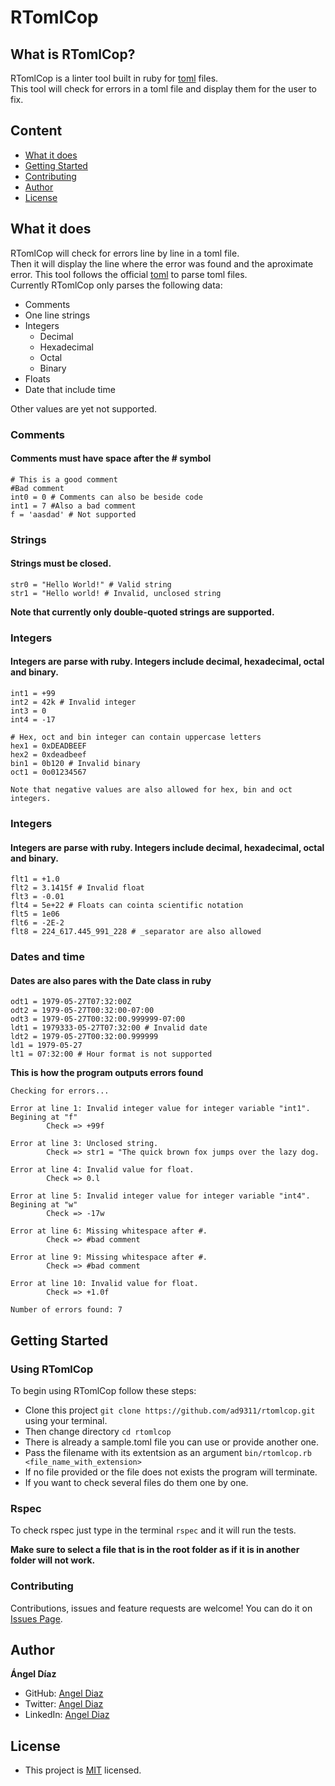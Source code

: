 # RTomlCop

## What is RTomlCop?

RTomlCop is a linter tool built in ruby for [toml](https://toml.io/en/index) files.</br>
This tool will check for errors in a toml file and display them for the user to fix.

## Content
* [What it does](#what-it-does)
* [Getting Started](#getting-started)
* [Contributing](#contributing)
* [Author](#author)
* [License](#license)

## What it does

RTomlCop will check for errors line by line in a toml file.</br>
Then it will display the line where the error was found and the aproximate error.
This tool follows the official [toml](https://toml.io/en/index) to parse toml files.</br>
Currently RTomlCop only parses the following data:
- Comments
- One line strings
- Integers
  - Decimal
  - Hexadecimal
  - Octal
  - Binary
- Floats
- Date that include time

Other values are yet not supported.

### Comments
#### Comments must have space after the # symbol
```
# This is a good comment
#Bad comment
int0 = 0 # Comments can also be beside code
int1 = 7 #Also a bad comment
f = 'aasdad' # Not supported
```

### Strings
#### Strings must be closed.
```
str0 = "Hello World!" # Valid string
str1 = "Hello world! # Invalid, unclosed string
```
**Note that currently only double-quoted strings are supported.**

### Integers
#### Integers are parse with ruby. Integers include decimal, hexadecimal, octal and binary.
```
int1 = +99 
int2 = 42k # Invalid integer
int3 = 0
int4 = -17

# Hex, oct and bin integer can contain uppercase letters
hex1 = 0xDEADBEEF
hex2 = 0xdeadbeef
bin1 = 0b120 # Invalid binary
oct1 = 0o01234567

Note that negative values are also allowed for hex, bin and oct integers.
```

### Integers
#### Integers are parse with ruby. Integers include decimal, hexadecimal, octal and binary.
```
flt1 = +1.0
flt2 = 3.1415f # Invalid float
flt3 = -0.01
flt4 = 5e+22 # Floats can cointa scientific notation
flt5 = 1e06 
flt6 = -2E-2
flt8 = 224_617.445_991_228 # _separator are also allowed
```

### Dates and time
#### Dates are also pares with the Date class in ruby
```
odt1 = 1979-05-27T07:32:00Z
odt2 = 1979-05-27T00:32:00-07:00
odt3 = 1979-05-27T00:32:00.999999-07:00
ldt1 = 1979333-05-27T07:32:00 # Invalid date
ldt2 = 1979-05-27T00:32:00.999999
ld1 = 1979-05-27
lt1 = 07:32:00 # Hour format is not supported
```

**This is how the program outputs errors found**
```
Checking for errors...
 
Error at line 1: Invalid integer value for integer variable "int1". Begining at "f"
        Check => +99f
 
Error at line 3: Unclosed string.
        Check => str1 = "The quick brown fox jumps over the lazy dog.
 
Error at line 4: Invalid value for float.
        Check => 0.l
 
Error at line 5: Invalid integer value for integer variable "int4". Begining at "w"
        Check => -17w
 
Error at line 6: Missing whitespace after #.
        Check => #bad comment
 
Error at line 9: Missing whitespace after #.
        Check => #bad comment
 
Error at line 10: Invalid value for float.
        Check => +1.0f

Number of errors found: 7
```

## Getting Started

### Using RTomlCop
To begin using RTomlCop follow these steps:
- Clone this project `git clone https://github.com/ad9311/rtomlcop.git` using your terminal.
- Then change directory `cd rtomlcop`
- There is already a sample.toml file you can use or provide another one.
- Pass the filename with its extentsion as an argument `bin/rtomlcop.rb <file_name_with_extension>`
- If no file provided or the file does not exists the program will terminate.
- If you want to check several files do them one by one.</br>

### Rspec
To check rspec just type in the terminal `rspec` and it will run the tests.

**Make sure to select a file that is in the root folder as if it is in another folder will not work.**

### Contributing

Contributions, issues and feature requests are welcome!
You can do it on [Issues Page](https://github.com/ad9311/rtomlcop/issues).

## Author

**Ángel Díaz**

- GitHub: [Angel Diaz](https://github.com/ad9311)
- Twitter: [Angel Diaz](https://twitter.com/adiaz9311)
- LinkedIn: [Angel Diaz](https://www.linkedin.com/in/ad9311/)

## License

- This project is [MIT](./LICENSE) licensed.
